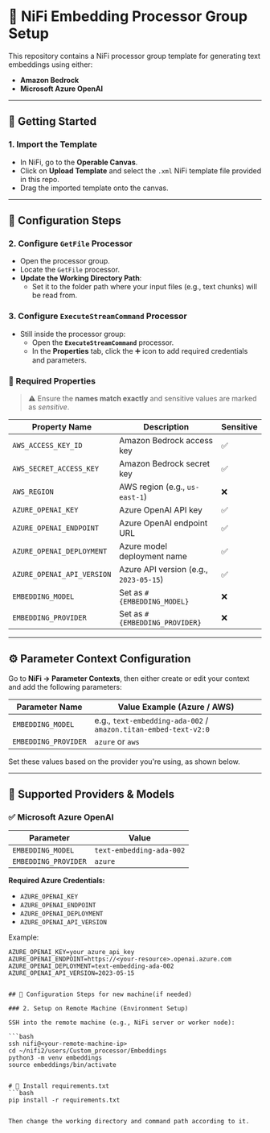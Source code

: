 # 🔄 NiFi Embedding Processor Group Setup

This repository contains a NiFi processor group template for generating text embeddings using either:

- **Amazon Bedrock**
- **Microsoft Azure OpenAI**

---

## 🚀 Getting Started

### 1. Import the Template
- In NiFi, go to the **Operable Canvas**.
- Click on **Upload Template** and select the `.xml` NiFi template file provided in this repo.
- Drag the imported template onto the canvas.

---

## 🧩 Configuration Steps

### 2. Configure `GetFile` Processor
- Open the processor group.
- Locate the `GetFile` processor.
- **Update the Working Directory Path**:
  - Set it to the folder path where your input files (e.g., text chunks) will be read from.

### 3. Configure `ExecuteStreamCommand` Processor
- Still inside the processor group:
  - Open the **`ExecuteStreamCommand`** processor.
  - In the **Properties** tab, click the ➕ icon to add required credentials and parameters.

### 🔐 Required Properties
> ⚠️ Ensure the **names match exactly** and sensitive values are marked as *sensitive*.

| Property Name                | Description                                 | Sensitive |
|-----------------------------|---------------------------------------------|-----------|
| `AWS_ACCESS_KEY_ID`         | Amazon Bedrock access key                   | ✅        |
| `AWS_SECRET_ACCESS_KEY`     | Amazon Bedrock secret key                   | ✅        |
| `AWS_REGION`                | AWS region (e.g., `us-east-1`)              | ❌        |
| `AZURE_OPENAI_KEY`          | Azure OpenAI API key                        | ✅        |
| `AZURE_OPENAI_ENDPOINT`     | Azure OpenAI endpoint URL                   | ✅        |
| `AZURE_OPENAI_DEPLOYMENT`   | Azure model deployment name                 | ✅        |
| `AZURE_OPENAI_API_VERSION`  | Azure API version (e.g., `2023-05-15`)      | ✅        |
| `EMBEDDING_MODEL`           | Set as `#{EMBEDDING_MODEL}`                | ❌        |
| `EMBEDDING_PROVIDER`        | Set as `#{EMBEDDING_PROVIDER}`             | ❌        |

---

## ⚙️ Parameter Context Configuration

Go to **NiFi → Parameter Contexts**, then either create or edit your context and add the following parameters:

| Parameter Name      | Value Example (Azure / AWS)                    |
|---------------------|------------------------------------------------|
| `EMBEDDING_MODEL`   | e.g., `text-embedding-ada-002` / `amazon.titan-embed-text-v2:0` |
| `EMBEDDING_PROVIDER`| `azure` or `aws`                              |

Set these values based on the provider you're using, as shown below.

---

## 🤖 Supported Providers & Models

### ✅ Microsoft Azure OpenAI

| Parameter         | Value                       |
|------------------|-----------------------------|
| `EMBEDDING_MODEL`| `text-embedding-ada-002`     |
| `EMBEDDING_PROVIDER`| `azure`                  |

**Required Azure Credentials:**
- `AZURE_OPENAI_KEY`
- `AZURE_OPENAI_ENDPOINT`
- `AZURE_OPENAI_DEPLOYMENT`
- `AZURE_OPENAI_API_VERSION`

Example:
```env
AZURE_OPENAI_KEY=your_azure_api_key
AZURE_OPENAI_ENDPOINT=https://<your-resource>.openai.azure.com
AZURE_OPENAI_DEPLOYMENT=text-embedding-ada-002
AZURE_OPENAI_API_VERSION=2023-05-15


## 🧩 Configuration Steps for new machine(if needed)

### 2. Setup on Remote Machine (Environment Setup)

SSH into the remote machine (e.g., NiFi server or worker node):

```bash
ssh nifi@<your-remote-machine-ip>
cd ~/nifi2/users/Custom_processor/Embeddings
python3 -m venv embeddings
source embeddings/bin/activate


# 🔄 Install requirements.txt
```bash
pip install -r requirements.txt


Then change the working directory and command path according to it.